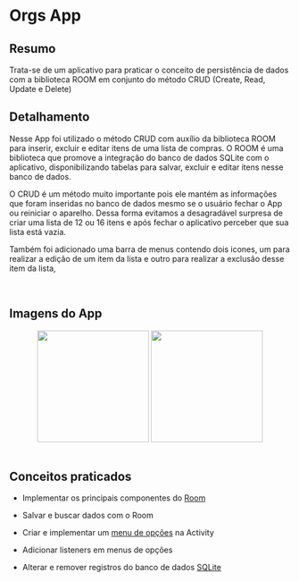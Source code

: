# Orgs App 

## Resumo 
Trata-se de um aplicativo para praticar o conceito de persistência de dados com a biblioteca ROOM em conjunto do método CRUD (Create, Read, Update e Delete)

## Detalhamento
Nesse App foi utilizado o método CRUD com auxílio da biblioteca ROOM para inserir, excluir e editar itens de uma lista de compras. O ROOM é uma biblioteca que promove a integração do banco de dados SQLite com o aplicativo, disponibilizando tabelas para salvar, excluir e editar itens nesse banco de dados.  

O CRUD é um método muito importante pois ele mantém as informações que foram inseridas no banco de dados mesmo se o usuário fechar o App ou reiniciar o aparelho. Dessa forma evitamos a desagradável surpresa de criar uma lista de 12 ou 16 itens e após fechar o aplicativo perceber que sua lista está vazia. 

Também foi adicionado uma barra de menus contendo dois icones, um para realizar a edição de um item da lista e outro para realizar a exclusão desse item da lista,

</br>

## Imagens do App

<div align="center"> 
<img src = "https://user-images.githubusercontent.com/111225477/226627359-47ef1b66-b952-4a02-a434-76c0ee37c27b.png" width = "200px" >
<img src = "https://user-images.githubusercontent.com/111225477/226627380-8d4f2473-41a4-4509-b571-0cdbf3d865aa.png" width = "200px" >


</div>

</br>

## Conceitos praticados
- Implementar os principais componentes do [Room](https://developer.android.com/training/data-storage/room?hl=pt-br)

- Salvar e buscar dados com o Room

- Criar e implementar um [menu de opções](https://developer.android.com/guide/topics/ui/menus?hl=pt-br&authuser=3#options-menu) na Activity

- Adicionar listeners em menus de opções

- Alterar e remover registros do banco de dados [SQLite](https://sqlite.org/index.html)
